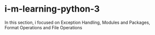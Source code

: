# i-m-learning-python-3

In this section, i focused on Exception Handling, Modules and Packages, Format Operations and File Operations

